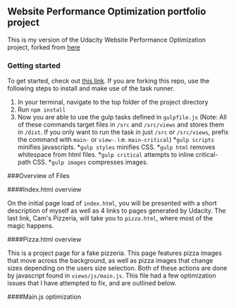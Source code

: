 ## Website Performance Optimization portfolio project

This is my version of the Udacity Website Performance Optimization project, forked from [here](https://github.com/udacity/frontend-nanodegree-mobile-portfolio)

### Getting started
To get started, check out [this link](https://ohthatsteve.github.io/ud-optimize-project/).  If you 
are forking this repo, use the following steps to install and make use of the task runner.

1. In your terminal, navigate to the top folder of the project directory
2. Run `npm install`
3. Now you are able to use the gulp tasks defined in `gulpfile.js` (Note: All of these commands target files in `/src` and `/src/views` and stores them in `/dist`.  If you only want to run the task in just `/src` or `/src/views`, prefix the command with `main-` or `view-`.  i.e. `main-critical`)
  *`gulp scripts` minifies javascripts.
  *`gulp styles` minifies CSS.
  *`gulp html` removes whitespace from html files.
  *`gulp critical` attempts to inline critical-path CSS.
  *`gulp images` compresses images.

###Overview of Files

####Index.html overview

On the initial page load of `index.html`, you will be presented with a short description of myself as well as 4 links to pages generated by Udacity.
The last link, Cam's Pizzeria, will take you to `pizza.html`, where most of the magic happens. 

####Pizza.html overview

This is a project page for a fake pizzeria.  This page features pizza images that move across the background, as well as pizza images that change sizes depending on the users size selection.  Both of these actions are done by javascript found in `views/js/main.js`.  This file had a few optimization issues that I have attempted to fix, and are outlined below.

####Main.js optimization 

